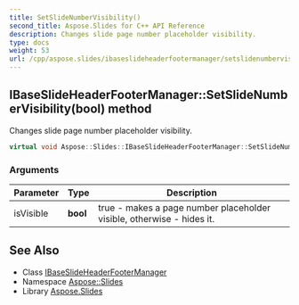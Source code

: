 ```yaml
---
title: SetSlideNumberVisibility()
second_title: Aspose.Slides for C++ API Reference
description: Changes slide page number placeholder visibility.
type: docs
weight: 53
url: /cpp/aspose.slides/ibaseslideheaderfootermanager/setslidenumbervisibility/
---
```

## IBaseSlideHeaderFooterManager::SetSlideNumberVisibility(bool) method


Changes slide page number placeholder visibility.

```cpp
virtual void Aspose::Slides::IBaseSlideHeaderFooterManager::SetSlideNumberVisibility(bool isVisible)=0
```


### Arguments

| Parameter | Type | Description |
| --- | --- | --- |
| isVisible | **bool** | true - makes a page number placeholder visible, otherwise - hides it. |

## See Also

* Class [IBaseSlideHeaderFooterManager](./)
* Namespace [Aspose::Slides](../)
* Library [Aspose.Slides](../../)